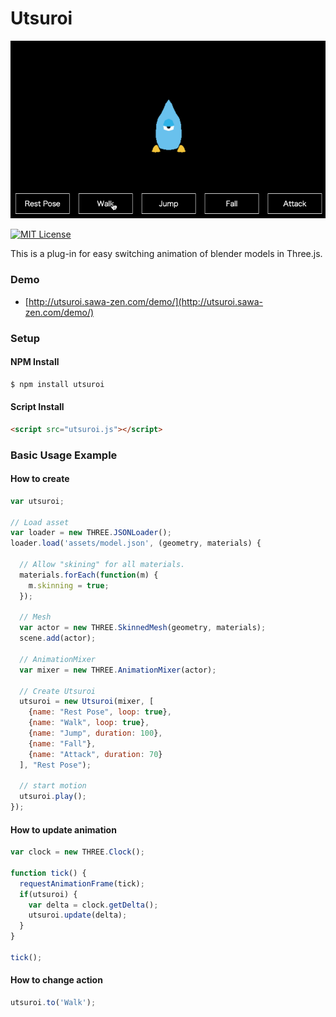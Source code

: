 # Utsuroi

![](./readme.gif)

[![MIT License](http://img.shields.io/badge/license-MIT-blue.svg?style=flat)](LICENSE)

This is a plug-in for easy switching animation of blender models in Three.js.

### Demo

- [http://utsuroi.sawa-zen.com/demo/](http://utsuroi.sawa-zen.com/demo/)

### Setup

#### NPM Install

```bash
$ npm install utsuroi
```

#### Script Install

```html
<script src="utsuroi.js"></script>
```

### Basic Usage Example

#### How to create

```javascript
var utsuroi;

// Load asset
var loader = new THREE.JSONLoader();
loader.load('assets/model.json', (geometry, materials) {

  // Allow "skining" for all materials.
  materials.forEach(function(m) {
    m.skinning = true;
  });

  // Mesh
  var actor = new THREE.SkinnedMesh(geometry, materials);
  scene.add(actor);

  // AnimationMixer
  var mixer = new THREE.AnimationMixer(actor);

  // Create Utsuroi
  utsuroi = new Utsuroi(mixer, [
    {name: "Rest Pose", loop: true},
    {name: "Walk", loop: true},
    {name: "Jump", duration: 100},
    {name: "Fall"},
    {name: "Attack", duration: 70}
  ], "Rest Pose");

  // start motion
  utsuroi.play();
});
```

#### How to update animation

```javascript
var clock = new THREE.Clock();

function tick() {
  requestAnimationFrame(tick);
  if(utsuroi) {
    var delta = clock.getDelta();
    utsuroi.update(delta);
  }
}

tick();
```

#### How to change action

```javascript
utsuroi.to('Walk');
```
